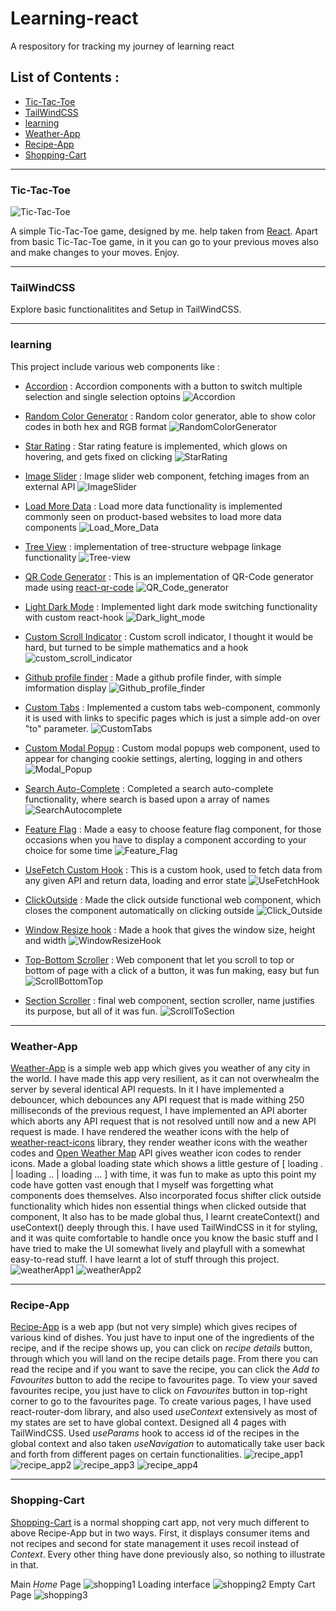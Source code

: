 # Learning-react
A respository for tracking my journey of learning react

## List of Contents :
- [Tic-Tac-Toe](#tic-tac-toe)
- [TailWindCSS](#tailwindcss)
- [learning](#learning)
- [Weather-App](#weather-app)
- [Recipe-App](#recipe-app)
- [Shopping-Cart](#shopping-cart)
---

### Tic-Tac-Toe
![Tic-Tac-Toe](images/Tic-Tac-Toe.png)

A simple Tic-Tac-Toe game, designed by me. help taken from [React](https://react.dev). Apart from basic Tic-Tac-Toe game, in it you can go to your previous moves also and make changes to your moves. Enjoy.

---
### TailWindCSS
Explore basic functionalitites and Setup in TailWindCSS. 

---
### learning
This project include various web components like :
- [Accordion](https://github.com/Sandstorm831/Learning-react/tree/main/learning/src/components/accordian) : Accordion components with a button to switch multiple selection and single selection optoins
  ![Accordion](images/Accordion.png)

- [Random Color Generator](https://github.com/Sandstorm831/Learning-react/tree/main/learning/src/components/random_color) : Random color generator, able to show color codes in both hex and RGB format
  ![RandomColorGenerator](images/RandomColorGenerator.png)

- [Star Rating](https://github.com/Sandstorm831/Learning-react/tree/main/learning/src/components/star_rating) : Star rating feature is implemented, which glows on hovering, and gets fixed on clicking
  ![StarRating](images/StarRating.png)

- [Image Slider](https://github.com/Sandstorm831/Learning-react/tree/main/learning/src/components/image_slider) : Image slider web component, fetching images from an external API
  ![ImageSlider](images/ImageSlider.png)

- [Load More Data](https://github.com/Sandstorm831/Learning-react/tree/main/learning/src/components/load-more-data) : Load more data functionality is implemented commonly seen on product-based websites to load more data components
  ![Load_More_Data](images/Load_More_Data.png)

- [Tree View](https://github.com/Sandstorm831/Learning-react/tree/main/learning/src/components/tree-view) : implementation of tree-structure webpage linkage functionality
  ![Tree-view](images/Tree-view.png)

- [QR Code Generator](https://github.com/Sandstorm831/Learning-react/tree/main/learning/src/components/qrcode) : This is an implementation of QR-Code generator made using [react-qr-code](https://www.npmjs.com/package/react-qr-code)
  ![QR_Code_generator](images/QR_Code_generator.png)

- [Light Dark Mode](https://github.com/Sandstorm831/Learning-react/tree/main/learning/src/components/light_dark_mode) : Implemented light dark mode switching functionality with custom react-hook
  ![Dark_light_mode](images/Dark_light_mode.png)

- [Custom Scroll Indicator](https://github.com/Sandstorm831/Learning-react/tree/main/learning/src/components/custom_scroll_indicator) : Custom scroll indicator, I thought it would be hard, but turned to be simple mathematics and a hook
  ![custom_scroll_indicator](images/custom_scroll_indicator.png)

- [Github profile finder](https://github.com/Sandstorm831/Learning-react/tree/main/learning/src/components/github_profile_finder) : Made a github profile finder, with simple imformation display
  ![Github_profile_finder](images/Github_profile_finder.png)

- [Custom Tabs](https://github.com/Sandstorm831/Learning-react/tree/main/learning/src/components/custom-tabs) : Implemented a custom tabs web-component, commonly it is used with links to specific pages which is just a simple add-on over "to" parameter.
  ![CustomTabs](images/CustomTabs.png)

- [Custom Modal Popup](https://github.com/Sandstorm831/Learning-react/tree/main/learning/src/components/custom_modal_popup) : Custom modal popups web component, used to appear for changing cookie settings, alerting, logging in and others
  ![Modal_Popup](images/Modal_Popup.png)

- [Search Auto-Complete](https://github.com/Sandstorm831/Learning-react/tree/main/learning/src/components/search-autocomplete) : Completed a search auto-complete functionality, where search is based upon a array of names
  ![SearchAutocomplete](images/SearchAutocomplete.png)

- [Feature Flag](https://github.com/Sandstorm831/Learning-react/tree/main/learning/src/components/feature-flag) : Made a easy to choose feature flag component, for those occasions when you have to display a component according to your choice for some time
  ![Feature_Flag](images/Feature_Flag.png)

- [UseFetch Custom Hook](https://github.com/Sandstorm831/Learning-react/tree/main/learning/src/components/useFetch) : This is a custom hook, used to fetch data from any given API and return data, loading and error state
  ![UseFetchHook](images/UseFetchHook.png)

- [ClickOutside](https://github.com/Sandstorm831/Learning-react/tree/main/learning/src/components/clickOutside) : Made the click outside functional web component, which closes the component automatically on clicking outside
  ![Click_Outside](images/Click_Outside.png)

- [Window Resize hook](https://github.com/Sandstorm831/Learning-react/tree/main/learning/src/components/useWindowResize) : Made a hook that gives the window size, height and width
  ![WindowResizeHook](images/WindowResizeHook.png)

- [Top-Bottom Scroller](https://github.com/Sandstorm831/Learning-react/tree/main/learning/src/components/ScrollTopBottom) : Web component that let you scroll to top or bottom of page with a click of a button, it was fun making, easy but fun
  ![ScrollBottomTop](images/ScrollBottomTop.png)

- [Section Scroller](https://github.com/Sandstorm831/Learning-react/tree/main/learning/src/components/ScrollSection) : final web component, section scroller, name justifies its purpose, but all of it was fun.
  ![ScrollToSection](images/ScrollToSection.png)

---
### Weather-App
[Weather-App](https://github.com/Sandstorm831/Learning-react/tree/main/weather-app) is a simple web app which gives you weather of any city in the world. I have made this app very resilient, as it can not overwhealm the server by several identical API requests. In it I have implemented a debouncer, which debounces any API request that is made withing 250 milliseconds of the previous request, I have implemented an API aborter which aborts any API request that is not resolved untill now and a new API request is made. I have rendered the weather icons with the help of [weather-react-icons](https://github.com/taichi-t/weather-react-icons) library, they render weather icons with the weather codes and [Open Weather Map](https://www.openweathermap.org) API gives weather icon codes to render icons. Made a global loading state which shows a little gesture of [ loading . | loading .. | loading ... ] with time, it was fun to make as upto this point my code have gotten vast enough that I myself was forgetting what components does themselves. Also incorporated focus shifter click outside functionality which hides non essential things when clicked outside that component, It also has to be made global thus, I learnt createContext() and useContext() deeply through this. I have used TailWindCSS in it for styling, and it was quite comfortable to handle once you know the basic stuff and I have tried to make the UI somewhat lively and playfull with a somewhat easy-to-read stuff. I have learnt a lot of stuff through this project.
![weatherApp1](images/weatherApp1.png)
![weatherApp2](images/weatherApp2.png)

---
### Recipe-App
[Recipe-App](https://github.com/Sandstorm831/Learning-react/tree/main/recipie-app) is a web app (but not very simple) which gives recipes of various kind of dishes. You just have to input one of the ingredients of the recipe, and if the recipe shows up, you can click on *recipe details* button, through which you will land on the recipe details page. From there you can read the recipe and if you want to save the recipe, you can click the *Add to Favourites* button to add the recipe to favourites page. To view your saved favourites recipe, you just have to click on *Favourites* button in top-right corner to go to the favourites page. To create various pages, I have used react-router-dom library, and also used *useContext* extensively as most of my states are set to have global context. Designed all 4 pages with TailWindCSS. Used *useParams* hook to access id of the recipes in the global context and also taken *useNavigation* to automatically take user back and forth from different pages on certain functionalities.
![recipe_app1](images/recipe_app1.png)
![recipe_app2](images/recipe_app2.png)
![recipe_app3](images/recipe_app3.png)
![recipe_app4](images/recipe_app4.png)

---
### Shopping-Cart
[Shopping-Cart](https://github.com/Sandstorm831/Learning-react/tree/main/shopping_cart) is a normal shopping cart app, not very much different to above Recipe-App but in two ways. First, it displays consumer items and not recipes and second for state management it uses recoil instead of *Context*. Every other thing have done previously also, so nothing to illustrate in that.

Main *Home* Page
![shopping1](images/shopping1.png)
Loading interface
![shopping2](images/shopping2.png)
Empty Cart Page
![shopping3](images/shopping3.png)







